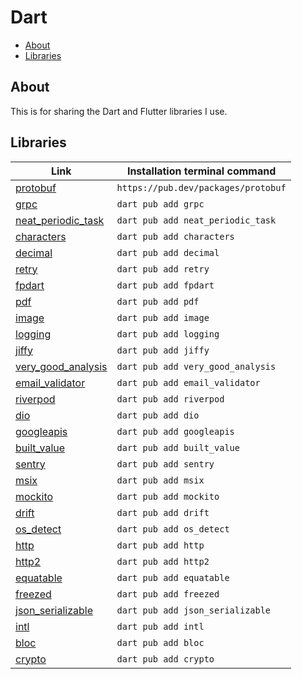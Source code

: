 # Dart

- [About](#about)
- [Libraries](#libraries)

## About

This is for sharing the Dart and Flutter libraries I use.

## Libraries

| Link | Installation terminal command |
|-------------------------------------------------------------------------------------------------------------------------------------------------------------|---------------------------------------------------------------------------------------|
| [protobuf](https://pub.dev/packages/protobuf) | `https://pub.dev/packages/protobuf` |
| [grpc](https://pub.dev/packages/grpc) | `dart pub add grpc` |
| [neat_periodic_task](https://pub.dev/packages/neat_periodic_task) | `dart pub add neat_periodic_task` |
| [characters](https://pub.dev/packages/characters) | `dart pub add characters` |
| [decimal](https://pub.dev/packages/decimal) | `dart pub add decimal` |
| [retry](https://pub.dev/packages/retry) | `dart pub add retry` |
| [fpdart](https://pub.dev/packages/fpdart) | `dart pub add fpdart` |
| [pdf](https://pub.dev/packages/pdf) | `dart pub add pdf` |
| [image](https://pub.dev/packages/image) | `dart pub add image` |
| [logging](https://pub.dev/packages/logging) | `dart pub add logging` |
| [jiffy](https://pub.dev/packages/jiffy) | `dart pub add jiffy` |
| [very_good_analysis](https://pub.dev/packages/very_good_analysis) | `dart pub add very_good_analysis` |
| [email_validator](https://pub.dev/packages/email_validator) | `dart pub add email_validator` |
| [riverpod](https://pub.dev/packages/riverpod) | `dart pub add riverpod` |
| [dio](https://pub.dev/packages/dio) | `dart pub add dio` |
| [googleapis](https://pub.dev/packages/googleapis) | `dart pub add googleapis` |
| [built_value](https://pub.dev/packages/built_value) | `dart pub add built_value` |
| [sentry](https://pub.dev/packages/sentry) | `dart pub add sentry` |
| [msix](https://pub.dev/packages/msix) | `dart pub add msix` |
| [mockito](https://pub.dev/packages/mockito) | `dart pub add mockito` |
| [drift](https://pub.dev/packages/drift) | `dart pub add drift` |
| [os_detect](https://pub.dev/packages/os_detect) | `dart pub add os_detect` |
| [http](https://pub.dev/packages/http) | `dart pub add http` |
| [http2](https://pub.dev/packages/http2) | `dart pub add http2` |
| [equatable](https://pub.dev/packages/equatable) | `dart pub add equatable` |
| [freezed](https://pub.dev/packages/freezed) | `dart pub add freezed` |
| [json_serializable](https://pub.dev/packages/json_serializable) | `dart pub add json_serializable` |
| [intl](https://pub.dev/packages/intl) | `dart pub add intl` |
| [bloc](https://pub.dev/packages/bloc) | `dart pub add bloc` |
| [crypto](https://pub.dev/packages/crypto) | `dart pub add crypto` |
